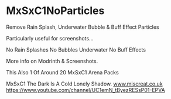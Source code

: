 # MxSxC1NoParticles
Remove Rain Splash, Underwater Bubble &amp; Buff Effect Particles

Particularly useful for screenshots...

No Rain Splashes
No Bubbles Underwater
No Buff Effects

More info on Modrinth & Screenshots.

This Also 1 Of Around 20 MxSxC1 Arena Packs

MxSxC1
The Dark Is A Cold Lonely Shadow.
www.miscreat.co.uk
https://www.youtube.com/channel/UC1emN_tByezRESsP01-EPVA


